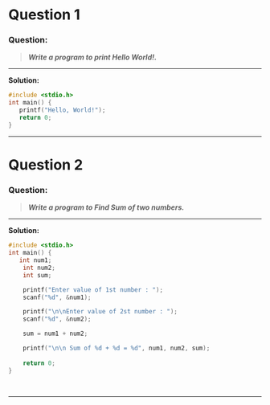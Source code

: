# Question 1

### **Question:**

> ***Write a program to print Hello World!.***

---------------------------------------

<strong>Solution: </strong>

```C language
#include <stdio.h>
int main() {
   printf("Hello, World!");
   return 0;
}
```
----------------------------------------

# Question 2

### **Question:**

> ***Write a program to Find Sum of two numbers.***

---------------------------------------

<strong>Solution: </strong>

```C language
#include <stdio.h>
int main() {
   int num1;
	int num2;
	int sum;

    printf("Enter value of 1st number : ");
	scanf("%d", &num1);

	printf("\n\nEnter value of 2st number : ");
	scanf("%d", &num2);

	sum = num1 + num2;

	printf("\n\n Sum of %d + %d = %d", num1, num2, sum);
	
	return 0;
}
	
	
```
----------------------------------------
